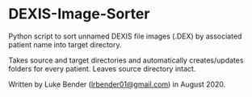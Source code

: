 # DEXIS-Image-Sorter
Python script to sort unnamed DEXIS file images (.DEX) by associated patient name into target directory.

Takes source and target directories and automatically creates/updates folders for every patient.
Leaves source directory intact.

Written by Luke Bender (lrbender01@gmail.com) in August 2020.
